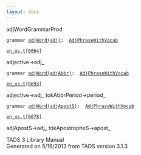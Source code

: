 ```yaml
---
layout: docs
---
```

<span class="title">adjWord</span><span class="type">GrammarProd</span>

`grammar `<span class="classExtLink">[`adjWord(adj)`](../object/adjWord(adj).html)</span>` :   `[`AdjPhraseWithVocab`](../object/AdjPhraseWithVocab.html)

[`en_us.t`](../file/en_us.t.html)`[`[`6664`](../source/en_us.t.html#6664)`]`

<div class="gramrule">

adjective-\>adj\_

</div>

`grammar `<span class="classExtLink">[`adjWord(adjAbbr)`](../object/adjWord(adjAbbr).html)</span>` :   `[`AdjPhraseWithVocab`](../object/AdjPhraseWithVocab.html)

[`en_us.t`](../file/en_us.t.html)`[`[`6693`](../source/en_us.t.html#6693)`]`

<div class="gramrule">

adjective-\>adj\_ tokAbbrPeriod-\>period\_  

</div>

`grammar `<span class="classExtLink">[`adjWord(adjApostS)`](../object/adjWord(adjApostS).html)</span>` :   `[`AdjPhraseWithVocab`](../object/AdjPhraseWithVocab.html)

[`en_us.t`](../file/en_us.t.html)`[`[`6678`](../source/en_us.t.html#6678)`]`

<div class="gramrule">

adjApostS-\>adj\_ tokApostropheS-\>apost\_  

</div>

<div class="ftr">

TADS 3 Library Manual  
Generated on 5/16/2013 from TADS version 3.1.3

</div>
